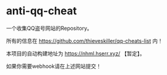 # anti-qq-cheat

一个收集QQ盗号网站的Repository。

所有的信息在 https://github.com/thieveskiller/qq-cheats-list 内！

本项目的自动构建地址为 https://nhml.hserr.xyz/ 【暂定】。

如果你需要webhook请在上述网站提交！
